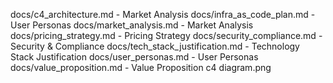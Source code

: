 docs/c4_architecture.md - Market Analysis
docs/infra_as_code_plan.md - User Personas
docs/market_analysis.md - Market Analysis
docs/pricing_strategy.md - Pricing Strategy
docs/security_compliance.md - Security & Compliance
docs/tech_stack_justification.md - Technology Stack Justification
docs/user_personas.md - User Personas
docs/value_proposition.md - Value Proposition
c4 diagram.png
